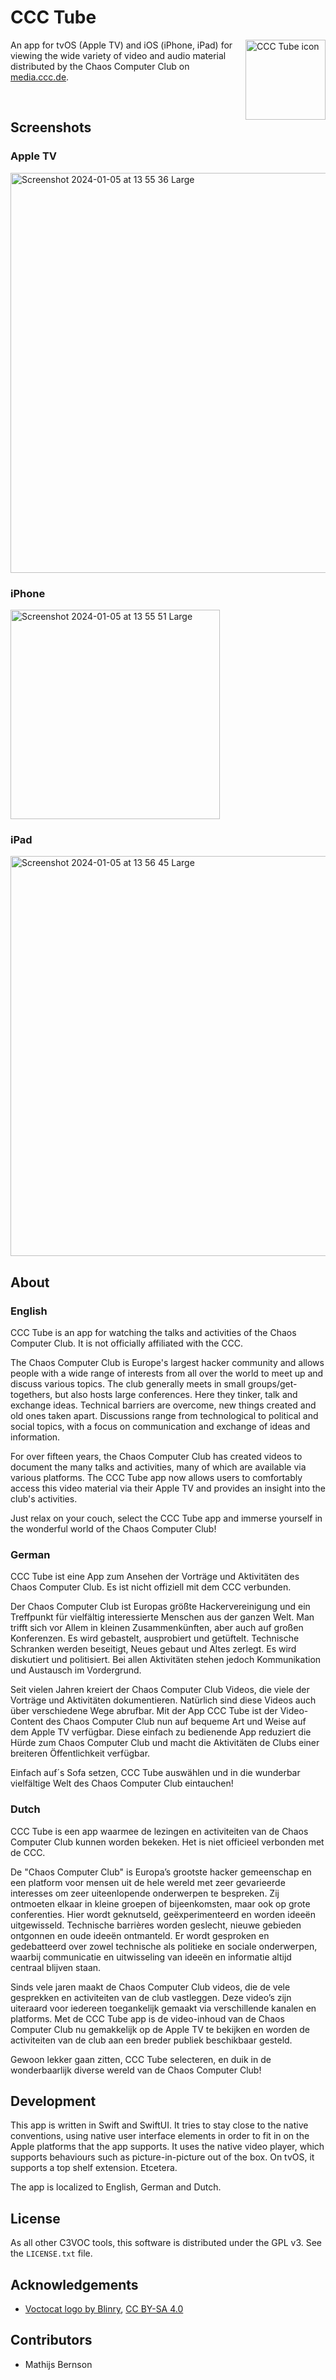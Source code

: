 # CCC Tube

<img width="128" height="128" align="right" alt="CCC Tube icon" src="https://github.com/user-attachments/assets/9415d24b-9554-4045-b60a-ed86e6c79cd2" />

An app for tvOS (Apple TV) and iOS (iPhone, iPad) for viewing the wide variety of video and audio material distributed by the Chaos Computer Club on [media.ccc.de](https://media.ccc.de/).

<br>

## Screenshots

### Apple TV

<img width="640" alt="Screenshot 2024-01-05 at 13 55 36 Large" src="https://github.com/mbernson/CCCTube/assets/477710/a966967b-69d6-4fda-8bc6-9e20f6650166">


### iPhone

<img width="335" alt="Screenshot 2024-01-05 at 13 55 51 Large" src="https://github.com/mbernson/CCCTube/assets/477710/75763340-48f4-4044-97b0-1abfb6f46a02">


### iPad

<img width="640" alt="Screenshot 2024-01-05 at 13 56 45 Large" src="https://github.com/mbernson/CCCTube/assets/477710/84c9ffeb-aad5-46ec-af60-0f39cdf07a6d">

## About

### English

CCC Tube is an app for watching the talks and activities of the Chaos Computer Club. It is not officially affiliated with the CCC.

The Chaos Computer Club is Europe's largest hacker community and allows people with a wide range of interests from all over the world to meet up and discuss various topics. The club generally meets in small groups/get-togethers, but also hosts large conferences. Here they tinker, talk and exchange ideas. Technical barriers are overcome, new things created and old ones taken apart. Discussions range from technological to political and social topics, with a focus on communication and exchange of ideas and information.

For over fifteen years, the Chaos Computer Club has created videos to document the many talks and activities, many of which are available via various platforms. The CCC Tube app now allows users to comfortably access this video material via their Apple TV and provides an insight into the club's activities.

Just relax on your couch, select the CCC Tube app and immerse yourself in the wonderful world of the Chaos Computer Club!

### German

CCC Tube ist eine App zum Ansehen der Vorträge und Aktivitäten des Chaos Computer Club. Es ist nicht offiziell mit dem CCC verbunden.

Der Chaos Computer Club ist Europas größte Hackervereinigung und ein Treffpunkt für vielfältig interessierte Menschen aus der ganzen Welt. Man trifft sich vor Allem in kleinen Zusammenkünften, aber auch auf großen Konferenzen. Es wird gebastelt, ausprobiert und getüftelt. Technische Schranken werden beseitigt, Neues gebaut und Altes zerlegt. Es wird diskutiert und politisiert. Bei allen Aktivitäten stehen jedoch Kommunikation und Austausch im Vordergrund.

Seit vielen Jahren kreiert der Chaos Computer Club Videos, die viele der Vorträge und Aktivitäten dokumentieren. Natürlich sind diese Videos auch über verschiedene Wege abrufbar. Mit der App CCC Tube ist der Video-Content des Chaos Computer Club nun auf bequeme Art und Weise auf dem Apple TV verfügbar. Diese einfach zu bedienende App reduziert die Hürde zum Chaos Computer Club und macht die Aktivitäten de Clubs einer breiteren Öffentlichkeit verfügbar.
 
Einfach auf´s Sofa setzen, CCC Tube auswählen und in die wunderbar vielfältige Welt des Chaos Computer Club eintauchen!

### Dutch

CCC Tube is een app waarmee de lezingen en activiteiten van de Chaos Computer Club kunnen worden bekeken. Het is niet officieel verbonden met de CCC.

De "Chaos Computer Club" is Europaʼs grootste hacker gemeenschap en een platform voor mensen uit de hele wereld met zeer gevarieerde interesses om zeer uiteenlopende onderwerpen te bespreken. Zij ontmoeten elkaar in kleine groepen of bijeenkomsten, maar ook op grote conferenties. Hier wordt geknutseld, geëxperimenteerd en worden ideeën uitgewisseld. Technische barrières worden geslecht, nieuwe gebieden ontgonnen en oude ideeën ontmanteld. Er wordt gesproken en gedebatteerd over zowel technische als politieke en sociale onderwerpen, waarbij communicatie en uitwisseling van ideeën en informatie altijd centraal blijven staan.

Sinds vele jaren maakt de Chaos Computer Club videos, die de vele gesprekken en activiteiten van de club vastleggen. Deze videoʼs zijn uiteraard voor iedereen toegankelijk gemaakt via verschillende kanalen en platforms. Met de CCC Tube app is de video-inhoud van de Chaos Computer Club nu gemakkelijk op de Apple TV te bekijken en worden de activiteiten van de club aan een breder publiek beschikbaar gesteld.

Gewoon lekker gaan zitten, CCC Tube selecteren, en duik in de wonderbaarlijk diverse wereld van de Chaos Computer Club!

## Development

This app is written in Swift and SwiftUI. It tries to stay close to the native conventions, using native user interface elements in order to fit in on the Apple platforms that the app supports.
It uses the native video player, which supports behaviours such as picture-in-picture out of the box. On tvOS, it supports a top shelf extension. Etcetera.

The app is localized to English, German and Dutch.

## License

As all other C3VOC tools, this software is distributed under the GPL v3. See the `LICENSE.txt` file.

## Acknowledgements

* [Voctocat logo by Blinry](https://blinry.org/voctocat/), [CC BY-SA 4.0](https://blinry.org/about/#license)

## Contributors

* Mathijs Bernson
